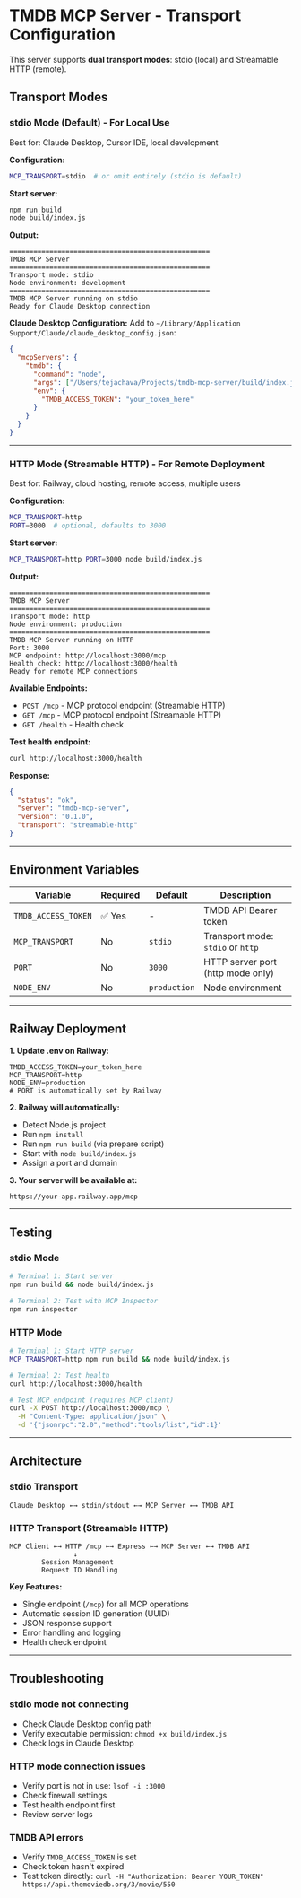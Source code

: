 # TMDB MCP Server - Transport Configuration

This server supports **dual transport modes**: stdio (local) and Streamable HTTP (remote).

## Transport Modes

### stdio Mode (Default) - For Local Use

Best for: Claude Desktop, Cursor IDE, local development

**Configuration:**
```bash
MCP_TRANSPORT=stdio  # or omit entirely (stdio is default)
```

**Start server:**
```bash
npm run build
node build/index.js
```

**Output:**
```
==================================================
TMDB MCP Server
==================================================
Transport mode: stdio
Node environment: development
==================================================
TMDB MCP Server running on stdio
Ready for Claude Desktop connection
```

**Claude Desktop Configuration:**
Add to `~/Library/Application Support/Claude/claude_desktop_config.json`:
```json
{
  "mcpServers": {
    "tmdb": {
      "command": "node",
      "args": ["/Users/tejachava/Projects/tmdb-mcp-server/build/index.js"],
      "env": {
        "TMDB_ACCESS_TOKEN": "your_token_here"
      }
    }
  }
}
```

---

### HTTP Mode (Streamable HTTP) - For Remote Deployment

Best for: Railway, cloud hosting, remote access, multiple users

**Configuration:**
```bash
MCP_TRANSPORT=http
PORT=3000  # optional, defaults to 3000
```

**Start server:**
```bash
MCP_TRANSPORT=http PORT=3000 node build/index.js
```

**Output:**
```
==================================================
TMDB MCP Server
==================================================
Transport mode: http
Node environment: production
==================================================
TMDB MCP Server running on HTTP
Port: 3000
MCP endpoint: http://localhost:3000/mcp
Health check: http://localhost:3000/health
Ready for remote MCP connections
```

**Available Endpoints:**
- `POST /mcp` - MCP protocol endpoint (Streamable HTTP)
- `GET /mcp` - MCP protocol endpoint (Streamable HTTP)
- `GET /health` - Health check

**Test health endpoint:**
```bash
curl http://localhost:3000/health
```

**Response:**
```json
{
  "status": "ok",
  "server": "tmdb-mcp-server",
  "version": "0.1.0",
  "transport": "streamable-http"
}
```

---

## Environment Variables

| Variable | Required | Default | Description |
|----------|----------|---------|-------------|
| `TMDB_ACCESS_TOKEN` | ✅ Yes | - | TMDB API Bearer token |
| `MCP_TRANSPORT` | No | `stdio` | Transport mode: `stdio` or `http` |
| `PORT` | No | `3000` | HTTP server port (http mode only) |
| `NODE_ENV` | No | `production` | Node environment |

---

## Railway Deployment

**1. Update .env on Railway:**
```env
TMDB_ACCESS_TOKEN=your_token_here
MCP_TRANSPORT=http
NODE_ENV=production
# PORT is automatically set by Railway
```

**2. Railway will automatically:**
- Detect Node.js project
- Run `npm install`
- Run `npm run build` (via prepare script)
- Start with `node build/index.js`
- Assign a port and domain

**3. Your server will be available at:**
```
https://your-app.railway.app/mcp
```

---

## Testing

### stdio Mode
```bash
# Terminal 1: Start server
npm run build && node build/index.js

# Terminal 2: Test with MCP Inspector
npm run inspector
```

### HTTP Mode
```bash
# Terminal 1: Start HTTP server
MCP_TRANSPORT=http npm run build && node build/index.js

# Terminal 2: Test health
curl http://localhost:3000/health

# Test MCP endpoint (requires MCP client)
curl -X POST http://localhost:3000/mcp \
  -H "Content-Type: application/json" \
  -d '{"jsonrpc":"2.0","method":"tools/list","id":1}'
```

---

## Architecture

### stdio Transport
```
Claude Desktop ←→ stdin/stdout ←→ MCP Server ←→ TMDB API
```

### HTTP Transport (Streamable HTTP)
```
MCP Client ←→ HTTP /mcp ←→ Express ←→ MCP Server ←→ TMDB API
                ↓
        Session Management
        Request ID Handling
```

**Key Features:**
- Single endpoint (`/mcp`) for all MCP operations
- Automatic session ID generation (UUID)
- JSON response support
- Error handling and logging
- Health check endpoint

---

## Troubleshooting

### stdio mode not connecting
- Check Claude Desktop config path
- Verify executable permission: `chmod +x build/index.js`
- Check logs in Claude Desktop

### HTTP mode connection issues
- Verify port is not in use: `lsof -i :3000`
- Check firewall settings
- Test health endpoint first
- Review server logs

### TMDB API errors
- Verify `TMDB_ACCESS_TOKEN` is set
- Check token hasn't expired
- Test token directly: `curl -H "Authorization: Bearer YOUR_TOKEN" https://api.themoviedb.org/3/movie/550`
